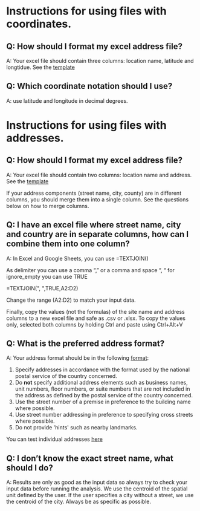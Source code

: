 # Instructions for using files with coordinates.

## **Q: How should I format my excel address file?**
A: Your excel file should contain three columns: location name, latitude and longtidue. See the [template](https://github.com/wri/aqueduct_analyze_locations/raw/master/input_templates/example_coordinates.xlsx)

## **Q: Which coordinate notation should I use?**  
A: use latitude and longitude in decimal degrees.

# Instructions for using files with addresses.

## **Q: How should I format my excel address file?**

A: Your excel file should contain two columns: location name and address. See the [template](https://github.com/wri/aqueduct_analyze_locations/raw/master/input_templates/example_address.xlsx)

If your address components (street name, city, county) are in different columns, you should merge them into a single column. See the questions below on how to merge columns.  


## **Q: I have an excel file where street name, city and country are in separate columns, how can I combine them into one column?**

A: In Excel and Google Sheets, you can use =TEXTJOIN()  

As delimiter you can use a comma “,” or a comma and space “, “ 
for ignore_empty you can use TRUE 

=TEXTJOIN(", ",TRUE,A2:D2) 

Change the range (A2:D2) to match your input data. 

Finally, copy the values (not the formulas) of the site name and address columns to a new excel file and safe as .csv or .xlsx. To copy the values only, selected both columns by holding Ctrl and paste using Ctrl+Alt+V  

## **Q: What is the preferred address format?**

A: Your address format should be in the following [format](https://developers.google.com/maps/faq#geocoder_queryformat):
1.  Specify addresses in accordance with the format used by the national postal service of the country concerned.  
1.  Do **not** specify additional address elements such as business names, unit numbers, floor numbers, or suite numbers that are not included in the address as defined by the postal service of the country concerned.   
1.  Use the street number of a premise in preference to the building name where possible.
1.  Use street number addressing in preference to specifying cross streets where possible.  
1.  Do not provide 'hints' such as nearby landmarks.  

You can test individual addresses [here](https://google-developers.appspot.com/maps/documentation/utils/geocoder/)

## **Q: I don’t know the exact street name, what should I do?**

A: Results are only as good as the input data so always try to check your input data before running the analysis. We use the centroid of the spatial unit defined by the user. If the user specifies a city without a street, we use the centroid of the city. Always be as specific as possible.  
